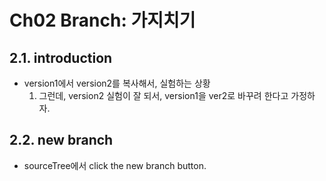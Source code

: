 
# Ch02 Branch: 가지치기

## 2.1. introduction
* version1에서 version2를 복사해서, 실험하는 상황
  1. 그런데, version2 실험이 잘 되서, version1을 ver2로 바꾸려 한다고 가정하자.

## 2.2. new branch
* sourceTree에서 click the new branch button.

